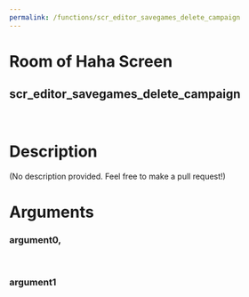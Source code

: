 ```yaml
---
permalink: /functions/scr_editor_savegames_delete_campaign
---
```

# Room of Haha Screen  
## scr_editor_savegames_delete_campaign  
&nbsp;  
# Description  
(No description provided. Feel free to make a pull request!) 
&nbsp;  
# Arguments
### argument0, 

&nbsp;  
### argument1

&nbsp;  


